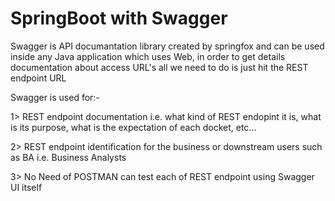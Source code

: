 # SpringBoot with Swagger
Swagger is API documantation library created by springfox and can be used inside any Java application which uses Web, in order to get details documentation about access URL's all we need to do is just hit the REST endpoint URL

Swagger is used for:-

1> REST endpoint documentation i.e. what kind of REST endopint it is, what is its purpose, what is the expectation of each docket, etc...

2> REST endpoint identification for the business or downstream users such as BA i.e. Business Analysts

3> No Need of POSTMAN can test each of REST endpoint using Swagger UI itself
